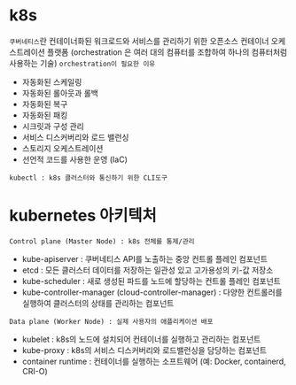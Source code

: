 # k8s

`쿠버네티스`란 컨테이너화된 워크로드와 서비스를 관리하기 위한 오픈소스 컨테이너 오케스트레이션 플랫폼 (orchestration 은 여러 대의 컴퓨터를 조합하여 하나의 컴퓨터처럼 사용하는 기술)
`orchestration이 필요한 이유`

- 자동화된 스케일링
- 자동화된 롤아웃과 롤백
- 자동화된 복구
- 자동화된 패킹
- 시크릿과 구성 관리
- 서비스 디스커버리와 로드 밸런싱
- 스토리지 오케스트레이션
- 선언적 코드를 사용한 운영 (IaC)

`kubectl : k8s 클러스터와 통신하기 위한 CLI도구`

# kubernetes 아키텍처

`Control plane (Master Node) : k8s 전체를 통제/관리`

- kube-apiserver : 쿠버네티스 API를 노출하는 중앙 컨트롤 플레인 컴포넌트
- etcd : 모든 클러스터 데이터를 저장하는 일관성 있고 고가용성의 키-값 저장소
- kube-scheduler : 새로 생성된 파드를 노드에 할당하는 컨트롤 플레인 컴포넌트
- kube-controller-manager (cloud-controller-manager) : 다양한 컨트롤러를 실행하여 클러스터의 상태를 관리하는 컴포넌트

`Data plane (Worker Node) : 실제 사용자의 애플리케이션 배포`

- kubelet : k8s의 노드에 설치되어 컨테이너를 실행하고 관리하는 컴포넌트
- kube-proxy : k8s의 서비스 디스커버리와 로드밸런싱을 담당하는 컴포넌트
- container runtime : 컨테이너를 실행하는 소프트웨어 (예: Docker, containerd, CRI-O)
